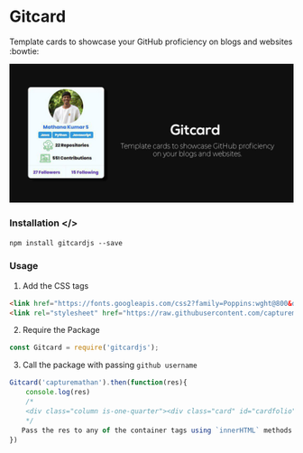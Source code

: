 # Gitcard
Template cards to showcase your GitHub proficiency on blogs and websites :bowtie:

![Gitcard](https://github.com/capturemathan/Gitcard/blob/master/assets/banner.jpg?raw=true)

### Installation </>
`npm install gitcardjs --save`

### Usage
1. Add the CSS tags
``` html
<link href="https://fonts.googleapis.com/css2?family=Poppins:wght@800&display=swap" rel="stylesheet">
<link rel="stylesheet" href="https://raw.githubusercontent.com/capturemathan/Gitcard/master/assets/gitfolio.css">
```
2. Require the Package
``` javascript
const Gitcard = require('gitcardjs');
```
3. Call the package with passing `github username`
``` javascript
Gitcard('capturemathan').then(function(res){
    console.log(res)
    /*
    <div class="column is-one-quarter"><div class="card" id="cardfolio"><div class="card-image" id="profilepic"><figure class="image container is-128x128"><img class="is-rounded" src="https://avatars2.githubusercontent.com/u/36666781?v=4"></figure></div><div class="has-text-centered" id="name"><a href="https://github.com/capturemathan" target="_blank">Mathana Kumar S</a></div><div class="has-text-centered" id="languages"><span class="is-info tag" id="item">Java</span><span class="is-info tag" id="item">Python</span><span class="is-info tag" id="item">JavaScript</span></div><div class="has-text-centered" id="repos"><img style="vertical-align:middle" src= "https://raw.githubusercontent.com/capturemathan/Gitcard/master/assets/cloud.png" height="40" width="40"><span id="repotext">22 Repositories</span></div><div class="has-text-centered" id="contributions"><img style="vertical-align:middle" src= "https://raw.githubusercontent.com/capturemathan/Gitcard/master/assets/graph.png" height="40" width="40"><span id="contribtext">557 Contributions</span></div><footer class="card-footer" id="follow"><div class="card-footer-item">27 Followers</div><div class="card-footer-item">15 Following</div></footer></div></div>
    */
   Pass the res to any of the container tags using `innerHTML` methods like `dangerouslySetInnerHTML` in REACT
})
```